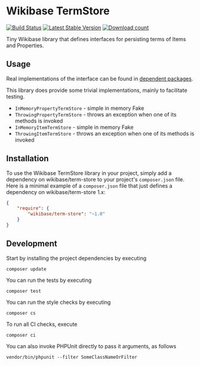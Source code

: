# Wikibase TermStore

[![Build Status](https://travis-ci.org/wmde/wikibase-term-store.svg?branch=master)](https://travis-ci.org/wmde/wikibase-term-store)
[![Latest Stable Version](https://poser.pugx.org/wikibase/term-store/version.png)](https://packagist.org/packages/wikibase/term-store)
[![Download count](https://poser.pugx.org/wikibase/term-store/d/total.png)](https://packagist.org/packages/wikibase/term-store)

Tiny Wikibase library that defines interfaces for persisting terms of Items and Properties.

## Usage

Real implementations of the interface can be found in
[dependent packages](https://packagist.org/packages/wikibase/term-store/dependents).

This library does provide some trivial implementations, mainly to facilitate testing.

* `InMemoryPropertyTermStore` - simple in memory Fake
* `ThrowingPropertyTermStore` - throws an exception when one of its methods is invoked
* `InMemoryItemTermStore` - simple in memory Fake
* `ThrowingItemTermStore` - throws an exception when one of its methods is invoked

## Installation

To use the Wikibase TermStore library in your project, simply add a dependency on wikibase/term-store
to your project's `composer.json` file. Here is a minimal example of a `composer.json`
file that just defines a dependency on wikibase/term-store 1.x:

```json
{
    "require": {
        "wikibase/term-store": "~1.0"
    }
}
```

## Development

Start by installing the project dependencies by executing

    composer update

You can run the tests by executing

    composer test
    
You can run the style checks by executing

    composer cs
    
To run all CI checks, execute

    composer ci
    
You can also invoke PHPUnit directly to pass it arguments, as follows

    vendor/bin/phpunit --filter SomeClassNameOrFilter
